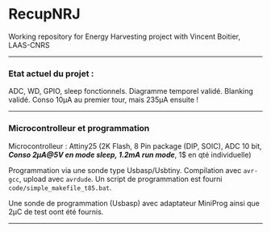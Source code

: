 # RecupNRJ

Working repository for Energy Harvesting project with Vincent Boitier, LAAS-CNRS

--- 

### Etat actuel du projet :

ADC, WD, GPIO, sleep fonctionnels. Diagramme temporel validé. Blanking validé.
Conso 10µA au premier tour, mais 235µA ensuite !

--- 

### Microcontrolleur et programmation

Microcontrolleur : Attiny25 (2K Flash, 8 Pin package (DIP, SOIC), ADC 10 bit, ***Conso 2µA@5V en mode sleep, 1.2mA run mode***, 1$ en qté individuelle)

Programmation via une sonde type Usbasp/Usbtiny. Compilation avec `avr-gcc`, upload avec `avrdude`. Un script de programmation est fourni `code/simple_makefile_t85.bat`.

Une sonde de programmation (Usbasp) avec adaptateur MiniProg ainsi que 2µC de test oont été fournis.

--- 
